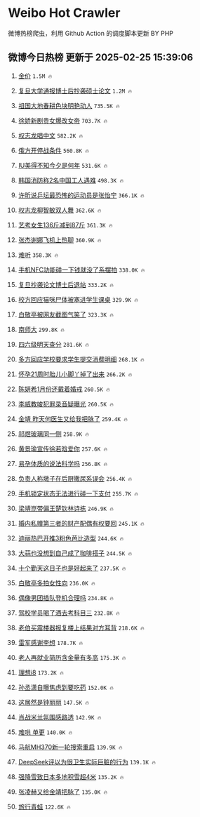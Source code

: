 # Weibo Hot Crawler 



微博热榜爬虫，利用 Github Action 的调度脚本更新 BY PHP 


## 微博今日热榜 更新于 2025-02-25 15:39:06 
1. [金价](https://s.weibo.com/weibo?q=%E9%87%91%E4%BB%B7&t=31&band_rank=1&Refer=top) `1.5M 🔥` 

1. [复旦大学通报博士后抄袭硕士论文](https://s.weibo.com/weibo?q=%23%E5%A4%8D%E6%97%A6%E5%A4%A7%E5%AD%A6%E9%80%9A%E6%8A%A5%E5%8D%9A%E5%A3%AB%E5%90%8E%E6%8A%84%E8%A2%AD%E7%A1%95%E5%A3%AB%E8%AE%BA%E6%96%87%23&t=31&band_rank=2&Refer=top) `1.2M 🔥` 

1. [祖国大地春耕色块明艳动人](https://s.weibo.com/weibo?q=%23%E7%A5%96%E5%9B%BD%E5%A4%A7%E5%9C%B0%E6%98%A5%E8%80%95%E8%89%B2%E5%9D%97%E6%98%8E%E8%89%B3%E5%8A%A8%E4%BA%BA%23&t=31&band_rank=3&Refer=top) `735.5K 🔥` 

1. [徐娇新剧贵女爆改女帝](https://s.weibo.com/weibo?q=%E5%BE%90%E5%A8%87%E6%96%B0%E5%89%A7%E8%B4%B5%E5%A5%B3%E7%88%86%E6%94%B9%E5%A5%B3%E5%B8%9D&t=31&band_rank=4&Refer=top) `703.7K 🔥` 

1. [权志龙唱中文](https://s.weibo.com/weibo?q=%23%E6%9D%83%E5%BF%97%E9%BE%99%E5%94%B1%E4%B8%AD%E6%96%87%23&t=31&band_rank=5&Refer=top) `582.2K 🔥` 

1. [俄方开停战条件](https://s.weibo.com/weibo?q=%23%E4%BF%84%E6%96%B9%E5%BC%80%E5%81%9C%E6%88%98%E6%9D%A1%E4%BB%B6%23&t=31&band_rank=6&Refer=top) `560.8K 🔥` 

1. [IU美得不知今夕是何年](https://s.weibo.com/weibo?q=IU%E7%BE%8E%E5%BE%97%E4%B8%8D%E7%9F%A5%E4%BB%8A%E5%A4%95%E6%98%AF%E4%BD%95%E5%B9%B4&t=31&band_rank=7&Refer=top) `531.6K 🔥` 

1. [韩国消防称2名中国工人遇难](https://s.weibo.com/weibo?q=%23%E9%9F%A9%E5%9B%BD%E6%B6%88%E9%98%B2%E7%A7%B02%E5%90%8D%E4%B8%AD%E5%9B%BD%E5%B7%A5%E4%BA%BA%E9%81%87%E9%9A%BE%23&t=31&band_rank=8&Refer=top) `498.3K 🔥` 

1. [许昕说乒坛最恐怖的运动员是张怡宁](https://s.weibo.com/weibo?q=%23%E8%AE%B8%E6%98%95%E8%AF%B4%E4%B9%92%E5%9D%9B%E6%9C%80%E6%81%90%E6%80%96%E7%9A%84%E8%BF%90%E5%8A%A8%E5%91%98%E6%98%AF%E5%BC%A0%E6%80%A1%E5%AE%81%23&t=31&band_rank=9&Refer=top) `366.1K 🔥` 

1. [权志龙柳智敏双人舞](https://s.weibo.com/weibo?q=%23%E6%9D%83%E5%BF%97%E9%BE%99%E6%9F%B3%E6%99%BA%E6%95%8F%E5%8F%8C%E4%BA%BA%E8%88%9E%23&t=31&band_rank=10&Refer=top) `362.6K 🔥` 

1. [艺考女生136斤减到87斤](https://s.weibo.com/weibo?q=%23%E8%89%BA%E8%80%83%E5%A5%B3%E7%94%9F136%E6%96%A4%E5%87%8F%E5%88%B087%E6%96%A4%23&t=31&band_rank=11&Refer=top) `361.3K 🔥` 

1. [张杰谢娜飞机上热聊](https://s.weibo.com/weibo?q=%23%E5%BC%A0%E6%9D%B0%E8%B0%A2%E5%A8%9C%E9%A3%9E%E6%9C%BA%E4%B8%8A%E7%83%AD%E8%81%8A%23&t=31&band_rank=12&Refer=top) `360.9K 🔥` 

1. [难听](https://s.weibo.com/weibo?q=%E9%9A%BE%E5%90%AC&t=31&band_rank=13&Refer=top) `358.3K 🔥` 

1. [手机NFC功能碰一下钱就没了系摆拍](https://s.weibo.com/weibo?q=%23%E6%89%8B%E6%9C%BANFC%E5%8A%9F%E8%83%BD%E7%A2%B0%E4%B8%80%E4%B8%8B%E9%92%B1%E5%B0%B1%E6%B2%A1%E4%BA%86%E7%B3%BB%E6%91%86%E6%8B%8D%23&t=31&band_rank=14&Refer=top) `338.0K 🔥` 

1. [复旦抄袭论文博士后退站](https://s.weibo.com/weibo?q=%23%E5%A4%8D%E6%97%A6%E6%8A%84%E8%A2%AD%E8%AE%BA%E6%96%87%E5%8D%9A%E5%A3%AB%E5%90%8E%E9%80%80%E7%AB%99%23&t=31&band_rank=15&Refer=top) `333.2K 🔥` 

1. [校方回应猫咪尸体被塞进学生课桌](https://s.weibo.com/weibo?q=%23%E6%A0%A1%E6%96%B9%E5%9B%9E%E5%BA%94%E7%8C%AB%E5%92%AA%E5%B0%B8%E4%BD%93%E8%A2%AB%E5%A1%9E%E8%BF%9B%E5%AD%A6%E7%94%9F%E8%AF%BE%E6%A1%8C%23&t=31&band_rank=16&Refer=top) `329.9K 🔥` 

1. [白敬亭被网友截图气笑了](https://s.weibo.com/weibo?q=%E7%99%BD%E6%95%AC%E4%BA%AD%E8%A2%AB%E7%BD%91%E5%8F%8B%E6%88%AA%E5%9B%BE%E6%B0%94%E7%AC%91%E4%BA%86&t=31&band_rank=17&Refer=top) `323.3K 🔥` 

1. [南师大](https://s.weibo.com/weibo?q=%E5%8D%97%E5%B8%88%E5%A4%A7&t=31&band_rank=18&Refer=top) `299.8K 🔥` 

1. [四六级明天查分](https://s.weibo.com/weibo?q=%E5%9B%9B%E5%85%AD%E7%BA%A7%E6%98%8E%E5%A4%A9%E6%9F%A5%E5%88%86&t=31&band_rank=19&Refer=top) `281.6K 🔥` 

1. [多方回应学校要求学生提交消费明细](https://s.weibo.com/weibo?q=%23%E5%A4%9A%E6%96%B9%E5%9B%9E%E5%BA%94%E5%AD%A6%E6%A0%A1%E8%A6%81%E6%B1%82%E5%AD%A6%E7%94%9F%E6%8F%90%E4%BA%A4%E6%B6%88%E8%B4%B9%E6%98%8E%E7%BB%86%23&t=31&band_rank=20&Refer=top) `268.1K 🔥` 

1. [怀孕21周时胎儿小脚丫掉了出来](https://s.weibo.com/weibo?q=%23%E6%80%80%E5%AD%9521%E5%91%A8%E6%97%B6%E8%83%8E%E5%84%BF%E5%B0%8F%E8%84%9A%E4%B8%AB%E6%8E%89%E4%BA%86%E5%87%BA%E6%9D%A5%23&t=31&band_rank=21&Refer=top) `266.2K 🔥` 

1. [陈妍希1月份还戴着婚戒](https://s.weibo.com/weibo?q=%23%E9%99%88%E5%A6%8D%E5%B8%8C1%E6%9C%88%E4%BB%BD%E8%BF%98%E6%88%B4%E7%9D%80%E5%A9%9A%E6%88%92%23&t=31&band_rank=22&Refer=top) `260.5K 🔥` 

1. [李威教唆犯罪录音疑曝光](https://s.weibo.com/weibo?q=%23%E6%9D%8E%E5%A8%81%E6%95%99%E5%94%86%E7%8A%AF%E7%BD%AA%E5%BD%95%E9%9F%B3%E7%96%91%E6%9B%9D%E5%85%89%23&t=31&band_rank=23&Refer=top) `260.5K 🔥` 

1. [金靖 昨天何医生又给我把脉了](https://s.weibo.com/weibo?q=%E9%87%91%E9%9D%96%20%E6%98%A8%E5%A4%A9%E4%BD%95%E5%8C%BB%E7%94%9F%E5%8F%88%E7%BB%99%E6%88%91%E6%8A%8A%E8%84%89%E4%BA%86&t=31&band_rank=24&Refer=top) `259.4K 🔥` 

1. [祁煜玻璃同一侧](https://s.weibo.com/weibo?q=%E7%A5%81%E7%85%9C%E7%8E%BB%E7%92%83%E5%90%8C%E4%B8%80%E4%BE%A7&t=31&band_rank=25&Refer=top) `258.9K 🔥` 

1. [黄景瑜宣传徐若晗爱你](https://s.weibo.com/weibo?q=%23%E9%BB%84%E6%99%AF%E7%91%9C%E5%AE%A3%E4%BC%A0%E5%BE%90%E8%8B%A5%E6%99%97%E7%88%B1%E4%BD%A0%23&t=31&band_rank=26&Refer=top) `257.6K 🔥` 

1. [易孕体质的说法科学吗](https://s.weibo.com/weibo?q=%23%E6%98%93%E5%AD%95%E4%BD%93%E8%B4%A8%E7%9A%84%E8%AF%B4%E6%B3%95%E7%A7%91%E5%AD%A6%E5%90%97%23&t=31&band_rank=27&Refer=top) `256.8K 🔥` 

1. [负责人称墩子在后厨撒尿系误会](https://s.weibo.com/weibo?q=%23%E8%B4%9F%E8%B4%A3%E4%BA%BA%E7%A7%B0%E5%A2%A9%E5%AD%90%E5%9C%A8%E5%90%8E%E5%8E%A8%E6%92%92%E5%B0%BF%E7%B3%BB%E8%AF%AF%E4%BC%9A%23&t=31&band_rank=28&Refer=top) `256.4K 🔥` 

1. [手机锁定状态无法进行碰一下支付](https://s.weibo.com/weibo?q=%23%E6%89%8B%E6%9C%BA%E9%94%81%E5%AE%9A%E7%8A%B6%E6%80%81%E6%97%A0%E6%B3%95%E8%BF%9B%E8%A1%8C%E7%A2%B0%E4%B8%80%E4%B8%8B%E6%94%AF%E4%BB%98%23&t=31&band_rank=29&Refer=top) `255.7K 🔥` 

1. [梁靖崑带偏王楚钦林诗栋](https://s.weibo.com/weibo?q=%23%E6%A2%81%E9%9D%96%E5%B4%91%E5%B8%A6%E5%81%8F%E7%8E%8B%E6%A5%9A%E9%92%A6%E6%9E%97%E8%AF%97%E6%A0%8B%23&t=31&band_rank=30&Refer=top) `246.9K 🔥` 

1. [婚内私赠第三者的财产配偶有权要回](https://s.weibo.com/weibo?q=%23%E5%A9%9A%E5%86%85%E7%A7%81%E8%B5%A0%E7%AC%AC%E4%B8%89%E8%80%85%E7%9A%84%E8%B4%A2%E4%BA%A7%E9%85%8D%E5%81%B6%E6%9C%89%E6%9D%83%E8%A6%81%E5%9B%9E%23&t=31&band_rank=31&Refer=top) `245.1K 🔥` 

1. [迪丽热巴开推3粉色芭比造型](https://s.weibo.com/weibo?q=%23%E8%BF%AA%E4%B8%BD%E7%83%AD%E5%B7%B4%E5%BC%80%E6%8E%A83%E7%B2%89%E8%89%B2%E8%8A%AD%E6%AF%94%E9%80%A0%E5%9E%8B%23&t=31&band_rank=32&Refer=top) `244.6K 🔥` 

1. [大蒜也没想到自己成了咖啡搭子](https://s.weibo.com/weibo?q=%23%E5%A4%A7%E8%92%9C%E4%B9%9F%E6%B2%A1%E6%83%B3%E5%88%B0%E8%87%AA%E5%B7%B1%E6%88%90%E4%BA%86%E5%92%96%E5%95%A1%E6%90%AD%E5%AD%90%23&t=31&band_rank=33&Refer=top) `244.5K 🔥` 

1. [十个勤天这日子也是好起来了](https://s.weibo.com/weibo?q=%23%E5%8D%81%E4%B8%AA%E5%8B%A4%E5%A4%A9%E8%BF%99%E6%97%A5%E5%AD%90%E4%B9%9F%E6%98%AF%E5%A5%BD%E8%B5%B7%E6%9D%A5%E4%BA%86%23&t=31&band_rank=34&Refer=top) `237.5K 🔥` 

1. [白敬亭多拍女性向](https://s.weibo.com/weibo?q=%23%E7%99%BD%E6%95%AC%E4%BA%AD%E5%A4%9A%E6%8B%8D%E5%A5%B3%E6%80%A7%E5%90%91%23&t=31&band_rank=35&Refer=top) `236.0K 🔥` 

1. [偶像男团插队登机合理吗](https://s.weibo.com/weibo?q=%23%E5%81%B6%E5%83%8F%E7%94%B7%E5%9B%A2%E6%8F%92%E9%98%9F%E7%99%BB%E6%9C%BA%E5%90%88%E7%90%86%E5%90%97%23&t=31&band_rank=36&Refer=top) `234.8K 🔥` 

1. [驾校学员喝了酒去考科目三](https://s.weibo.com/weibo?q=%23%E9%A9%BE%E6%A0%A1%E5%AD%A6%E5%91%98%E5%96%9D%E4%BA%86%E9%85%92%E5%8E%BB%E8%80%83%E7%A7%91%E7%9B%AE%E4%B8%89%23&t=31&band_rank=37&Refer=top) `232.8K 🔥` 

1. [老伯买震楼器报复楼上结果对方耳背](https://s.weibo.com/weibo?q=%23%E8%80%81%E4%BC%AF%E4%B9%B0%E9%9C%87%E6%A5%BC%E5%99%A8%E6%8A%A5%E5%A4%8D%E6%A5%BC%E4%B8%8A%E7%BB%93%E6%9E%9C%E5%AF%B9%E6%96%B9%E8%80%B3%E8%83%8C%23&t=31&band_rank=38&Refer=top) `218.6K 🔥` 

1. [雷军感谢李想](https://s.weibo.com/weibo?q=%23%E9%9B%B7%E5%86%9B%E6%84%9F%E8%B0%A2%E6%9D%8E%E6%83%B3%23&t=31&band_rank=39&Refer=top) `178.7K 🔥` 

1. [老人再就业简历含金量有多高](https://s.weibo.com/weibo?q=%23%E8%80%81%E4%BA%BA%E5%86%8D%E5%B0%B1%E4%B8%9A%E7%AE%80%E5%8E%86%E5%90%AB%E9%87%91%E9%87%8F%E6%9C%89%E5%A4%9A%E9%AB%98%23&t=31&band_rank=40&Refer=top) `175.3K 🔥` 

1. [理想i8](https://s.weibo.com/weibo?q=%E7%90%86%E6%83%B3i8&t=31&band_rank=41&Refer=top) `173.2K 🔥` 

1. [孙丞潇自曝焦虑到要吃药](https://s.weibo.com/weibo?q=%E5%AD%99%E4%B8%9E%E6%BD%87%E8%87%AA%E6%9B%9D%E7%84%A6%E8%99%91%E5%88%B0%E8%A6%81%E5%90%83%E8%8D%AF&t=31&band_rank=42&Refer=top) `152.0K 🔥` 

1. [这居然是钟丽丽](https://s.weibo.com/weibo?q=%E8%BF%99%E5%B1%85%E7%84%B6%E6%98%AF%E9%92%9F%E4%B8%BD%E4%B8%BD&t=31&band_rank=43&Refer=top) `147.5K 🔥` 

1. [肖战米兰氛围感路透](https://s.weibo.com/weibo?q=%23%E8%82%96%E6%88%98%E7%B1%B3%E5%85%B0%E6%B0%9B%E5%9B%B4%E6%84%9F%E8%B7%AF%E9%80%8F%23&t=31&band_rank=44&Refer=top) `142.9K 🔥` 

1. [难哄 单更](https://s.weibo.com/weibo?q=%E9%9A%BE%E5%93%84%20%E5%8D%95%E6%9B%B4&t=31&band_rank=45&Refer=top) `140.0K 🔥` 

1. [马航MH370新一轮搜索重启](https://s.weibo.com/weibo?q=%23%E9%A9%AC%E8%88%AAMH370%E6%96%B0%E4%B8%80%E8%BD%AE%E6%90%9C%E7%B4%A2%E9%87%8D%E5%90%AF%23&t=31&band_rank=46&Refer=top) `139.9K 🔥` 

1. [DeepSeek评以为很卫生实际巨脏的行为](https://s.weibo.com/weibo?q=DeepSeek%E8%AF%84%E4%BB%A5%E4%B8%BA%E5%BE%88%E5%8D%AB%E7%94%9F%E5%AE%9E%E9%99%85%E5%B7%A8%E8%84%8F%E7%9A%84%E8%A1%8C%E4%B8%BA&t=31&band_rank=47&Refer=top) `139.1K 🔥` 

1. [强降雪致日本多地积雪超4米](https://s.weibo.com/weibo?q=%23%E5%BC%BA%E9%99%8D%E9%9B%AA%E8%87%B4%E6%97%A5%E6%9C%AC%E5%A4%9A%E5%9C%B0%E7%A7%AF%E9%9B%AA%E8%B6%854%E7%B1%B3%23&t=31&band_rank=48&Refer=top) `135.2K 🔥` 

1. [张凌赫又给金靖把脉了](https://s.weibo.com/weibo?q=%23%E5%BC%A0%E5%87%8C%E8%B5%AB%E5%8F%88%E7%BB%99%E9%87%91%E9%9D%96%E6%8A%8A%E8%84%89%E4%BA%86%23&t=31&band_rank=49&Refer=top) `135.0K 🔥` 

1. [旅行青蛙](https://s.weibo.com/weibo?q=%23%E6%97%85%E8%A1%8C%E9%9D%92%E8%9B%99%23&t=31&band_rank=50&Refer=top) `122.6K 🔥` 

